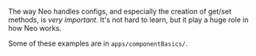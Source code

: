 The way Neo handles configs, and especially the creation of get/set methods, is _very important_.
It's not hard to learn, but it play a huge role in how Neo works.

Some of these examples are in `apps/componentBasics/`.
